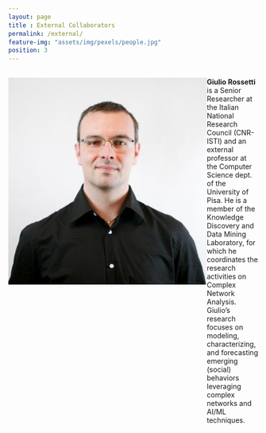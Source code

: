 ```yaml
--- 
layout: page
title : External Collaborators
permalink: /external/
feature-img: "assets/img/pexels/people.jpg"
position: 3
---
```


<div style="display: flex; align-items: flex-start; margin-bottom: 20px; margin-top: 30px;">
    <img src="/assets/img/consortium/Rossetti-img.jpeg" alt="Giulio Rossetti" style="width: 400px; height: auto;">
    <div>
        <a style="font-weight: bold; text-decoration: black">Giulio Rossetti</a> is a Senior Researcher at the Italian National Research Council (CNR-ISTI) and an external professor at the Computer Science dept. of the University of Pisa. He is a member of the Knowledge Discovery and Data Mining Laboratory, for which he coordinates the research activities on Complex Network Analysis. Giulio’s research focuses on modeling, characterizing, and forecasting emerging (social) behaviors leveraging complex networks and AI/ML techniques.
    </div>
</div>

